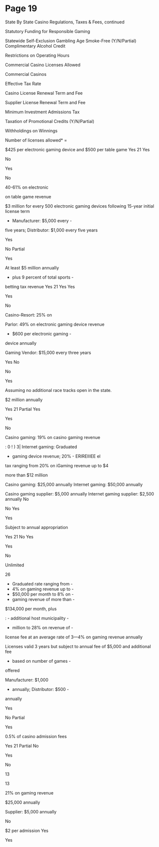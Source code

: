 # Page 19

State By State Casino Regulations, Taxes & Fees, continued

Statutory Funding for
Responsible Gaming

Statewide Self-Exclusion
Gambling Age
Smoke-Free (Y/N/Partial)
Complimentary Alcohol
Credit

Restrictions on Operating
Hours

Commercial Casino
Licenses Allowed

Commercial Casinos

Effective Tax Rate

Casino License Renewal
Term and Fee

Supplier License Renewal
Term and Fee

Minimum Investment
Admissions Tax

Taxation of Promotional
Credits (Y/N/Partial)

Withholdings on Winnings

Number of licenses allowed* =

$425 per electronic gaming
device and $500 per table
game
Yes
21
Yes

No

Yes

No

40-61% on electronic

on table game revenue

$3 million for every 500
electronic gaming devices
following 15-year initial
license term

- Manufacturer: $5,000 every -

five years; Distributor:
$1,000 every five years

Yes

No
Partial

Yes

At least $5 million annuaIIy
- plus 9 percent of total sports -

betting tax revenue
Yes
21
Yes
Yes

Yes

No

Casino-Resort: 25% on

Parlor: 49% on electronic
gaming device revenue

- $600 per electronic gaming -

device annually

Gaming Vendor: $15,000
every three years

Yes
No

No

Yes

Assuming no additional race tracks open in the state.

$2 million annually

Yes
21
Partial
Yes

Yes

No

Casino gaming: 19% on
casino gaming revenue

: 0 ! ) 3| Internet gaming: Graduated
- gaming device revenue; 20% - ERIREIIIEE el

tax ranging from 20% on
iGaming revenue up to $4

more than $12 million

Casino gaming: $25,000
annually Internet gaming:
$50,000 annually

Casino gaming supplier:
$5,000 annually Internet
gaming supplier: $2,500
annually
No

No
Yes

Yes

Subject to annual
appropriation

Yes
21
No
Yes

Yes

No

Unlimited

26

- Graduated rate ranging from -
- 4% on gaming revenue up to -
- $50,000 per month to 8% on -
- gaming revenue of more than -

$134,000 per month, plus

: - additional host municipality -
- million to 28% on revenue of -

license fee at an average
rate of 3—4% on gaming
revenue annually

Licenses valid 3 years but
subject to annual fee of
$5,000 and additional fee

- based on number of games -

offered

Manufacturer: $1,000

- annually; Distributor: $500 -

annually

Yes

No
Partial

Yes

0.5% of casino admission
fees

Yes
21
Partial
No

Yes

No

13

13

21% on gaming revenue

$25,000 annually

Supplier: $5,000 annually

No

$2 per admission
Yes

Yes

